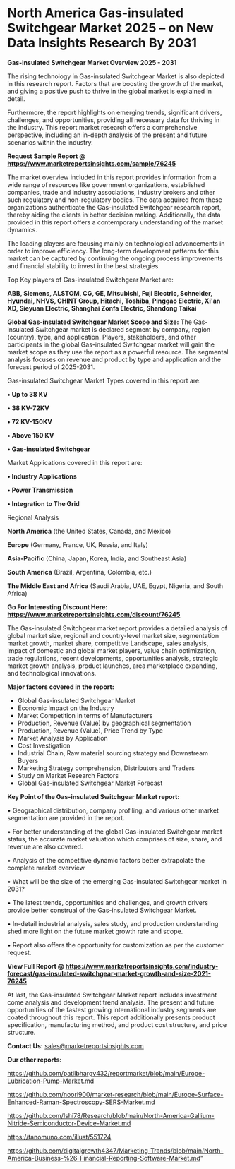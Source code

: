 # North America Gas-insulated Switchgear Market 2025 – on New Data Insights Research By 2031

<Strong> Gas-insulated Switchgear Market Overview 2025 - 2031</strong>

The rising technology in Gas-insulated Switchgear Market is also depicted in this research report. Factors that are boosting the growth of the market, and giving a positive push to thrive in the global market is explained in detail.

Furthermore, the report highlights on emerging trends, significant drivers, challenges, and opportunities, providing all necessary data for thriving in the industry. This report market research offers a comprehensive perspective, including an in-depth analysis of the present and future scenarios within the industry.

<strong>Request Sample Report @ <a href=https://www.marketreportsinsights.com/sample/76245>https://www.marketreportsinsights.com/sample/76245</a></strong>

The market overview included in this report provides information from a wide range of resources like government organizations, established companies, trade and industry associations, industry brokers and other such regulatory and non-regulatory bodies. The data acquired from these organizations authenticate the Gas-insulated Switchgear research report, thereby aiding the clients in better decision making. Additionally, the data provided in this report offers a contemporary understanding of the market dynamics.

The leading players are focusing mainly on technological advancements in order to improve efficiency. The long-term development patterns for this market can be captured by continuing the ongoing process improvements and financial stability to invest in the best strategies.

Top Key players of Gas-insulated Switchgear Market are:

<strong>ABB, Siemens, ALSTOM, CG, GE, Mitsubishi, Fuji Electric, Schneider, Hyundai, NHVS, CHINT Group, Hitachi, Toshiba, Pinggao Electric, Xi&#39;an XD, Sieyuan Electric, Shanghai Zonfa Electric, Shandong Taikai</strong>

<strong><b>Global Gas-insulated Switchgear Market Scope and Size:</b></strong>
The Gas-insulated Switchgear market is declared segment by company, region (country), type, and application. Players, stakeholders, and other participants in the global Gas-insulated Switchgear market will gain the market scope as they use the report as a powerful resource. The segmental analysis focuses on revenue and product by type and application and the forecast period of 2025-2031.

Gas-insulated Switchgear Market Types covered in this report are:

<strong>• Up to 38 KV

• 38 KV-72KV

• 72 KV-150KV

• Above 150 KV

• Gas-insulated Switchgear</strong>

Market Applications covered in this report are:

<strong>• Industry Applications

• Power Transmission

• Integration to The Grid</strong> 

Regional Analysis

<strong>North America</strong> (the United States, Canada, and Mexico)

<strong>Europe</strong> (Germany, France, UK, Russia, and Italy)

<strong>Asia-Pacific</strong> (China, Japan, Korea, India, and Southeast Asia)

<strong>South America</strong> (Brazil, Argentina, Colombia, etc.)

<strong>The Middle East and Africa</strong> (Saudi Arabia, UAE, Egypt, Nigeria, and South Africa)

<strong>Go For Interesting Discount Here: <a href=https://www.marketreportsinsights.com/discount/76245>https://www.marketreportsinsights.com/discount/76245</a></strong>

The Gas-insulated Switchgear market report provides a detailed analysis of global market size, regional and country-level market size, segmentation market growth, market share, competitive Landscape, sales analysis, impact of domestic and global market players, value chain optimization, trade regulations, recent developments, opportunities analysis, strategic market growth analysis, product launches, area marketplace expanding, and technological innovations.

<strong><b>Major factors covered in the report:</b></strong>
<ul>
  <li>Global Gas-insulated Switchgear Market </li>
  <li>Economic Impact on the Industry</li>
  <li>Market Competition in terms of Manufacturers</li>
  <li>Production, Revenue (Value) by geographical segmentation</li>
  <li>Production, Revenue (Value), Price Trend by Type</li>
  <li>Market Analysis by Application</li>
  <li>Cost Investigation</li>
  <li>Industrial Chain, Raw material sourcing strategy and Downstream Buyers</li>
  <li>Marketing Strategy comprehension, Distributors and Traders</li>
  <li>Study on Market Research Factors</li>
  <li>Global Gas-insulated Switchgear Market Forecast</li>
</ul>

<strong><b>Key Point of the Gas-insulated Switchgear Market report:</b></strong>

• Geographical distribution, company profiling, and various other market segmentation are provided in the report.

• For better understanding of the global Gas-insulated Switchgear market status, the accurate market valuation which comprises of size, share, and revenue are also covered.

• Analysis of the competitive dynamic factors better extrapolate the complete market overview

• What will be the size of the emerging Gas-insulated Switchgear market in 2031?

• The latest trends, opportunities and challenges, and growth drivers provide better construal of the Gas-insulated Switchgear Market.

• In-detail industrial analysis, sales study, and production understanding shed more light on the future market growth rate and scope.

• Report also offers the opportunity for customization as per the customer request.

<strong><b>View Full Report @ <a href=https://www.marketreportsinsights.com/industry-forecast/gas-insulated-switchgear-market-growth-and-size-2021-76245>https://www.marketreportsinsights.com/industry-forecast/gas-insulated-switchgear-market-growth-and-size-2021-76245</a></b></strong>


At last, the Gas-insulated Switchgear Market report includes investment come analysis and development trend analysis. The present and future opportunities of the fastest growing international industry segments are coated throughout this report. This report additionally presents product specification, manufacturing method, and product cost structure, and price structure.

<strong>Contact Us:</strong>
sales@marketreportsinsights.com

<strong>Our other reports:</strong>

<a href=https://github.com/patilbhargv432/reportmarket/blob/main/Europe-Lubrication-Pump-Market.md>https://github.com/patilbhargv432/reportmarket/blob/main/Europe-Lubrication-Pump-Market.md</a>

<a href=https://github.com/noori900/market-research/blob/main/Europe-Surface-Enhanced-Raman-Spectroscopy-SERS-Market.md>https://github.com/noori900/market-research/blob/main/Europe-Surface-Enhanced-Raman-Spectroscopy-SERS-Market.md</a>

<a href=https://github.com/Ishi78/Research/blob/main/North-America-Gallium-Nitride-Semiconductor-Device-Market.md>https://github.com/Ishi78/Research/blob/main/North-America-Gallium-Nitride-Semiconductor-Device-Market.md</a>

<a href=https://tanomuno.com/illust/551724>https://tanomuno.com/illust/551724</a>

<a href=https://github.com/digitalgrowth4347/Marketing-Trands/blob/main/North-America-Business-%26-Financial-Reporting-Software-Market.md>https://github.com/digitalgrowth4347/Marketing-Trands/blob/main/North-America-Business-%26-Financial-Reporting-Software-Market.md</a>"
